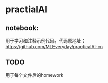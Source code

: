 # practialAI
## notebook:
用于学习和注释示例代码，代码原地址：https://github.com/MLEveryday/practicalAI-cn
## TODO
用于每个文件后的homework
